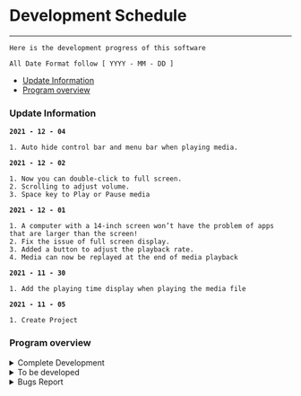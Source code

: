 # Development Schedule
---
```
Here is the development progress of this software

All Date Format follow [ YYYY - MM - DD ]
```

- [Update Information](#update-information)
- [Program overview](#program-overview)

### Update Information
**`2021 - 12 - 04`**
```
1. Auto hide control bar and menu bar when playing media.
```
**`2021 - 12 - 02`**
```
1. Now you can double-click to full screen.
2. Scrolling to adjust volume.
3. Space key to Play or Pause media
```
**`2021 - 12 - 01`**
```
1. A computer with a 14-inch screen won’t have the problem of apps that are larger than the screen! 
2. Fix the issue of full screen display.
3. Added a button to adjust the playback rate.
4. Media can now be replayed at the end of media playback
```
**`2021 - 11 - 30`**
```
1. Add the playing time display when playing the media file
```
**`2021 - 11 - 05`**
``` 
1. Create Project
```

### Program overview


<details>
   <summary> Complete Development </summary>

 `The progress of the software has been developed`

| DATE | CONTENT |REMARK|
|:---:|:---:|:---:|
|`2021 - 11 - 05`|Create Project||
|`2021 - 11 - 30`|Finished Development [issues #7](https://github.com/SeeChen/TermProject_MediaPlayer/issues/7)||
|`2021 - 12 - 01`|Fixed [issues #6](https://github.com/SeeChen/TermProject_MediaPlayer/issues/6)||
|`2021 - 12 - 01`|Fixed [issues #2](https://github.com/SeeChen/TermProject_MediaPlayer/issues/2)||
|`2021 - 12 - 01`|Finished Development [issues #10](https://github.com/SeeChen/TermProject_MediaPlayer/issues/10)||
|`2021 - 12 - 01`|Add replay function||
|`2021 - 12 - 02`|Complete Function [issues #11](https://github.com/SeeChen/TermProject_MediaPlayer/issues/11)|New Bugs Found [issues #13](https://github.com/SeeChen/TermProject_MediaPlayer/issues/13)|
|`2021 - 12 - 02`|Complete Function [issues #15](https://github.com/SeeChen/TermProject_MediaPlayer/issues/11)||
|`2021 - 12 - 02`|Space to Play and pause||
|`2021 - 12 - 04`|Finished Development [issues #5](https://github.com/SeeChen/TermProject_MediaPlayer/issues/5)||

</details>

<details>
   <summary> To be developed </summary>


  `Features waiting to be developed`

| DATE | CONTENT |REMARK|STATUS|
|:---:|:--:|:---:|:---:|
| `2021 - 11 - 10` |Record the history playing|[issues #3](https://github.com/SeeChen/TermProject_MediaPlayer/issues/3)|![Pending](https://img.shields.io/badge/PENDING-red?style=flat)|
| `2021 - 11 - 12` |队列文件夹里的视频|[issues #4](https://github.com/SeeChen/TermProject_MediaPlayer/issues/4)|![Pending](https://img.shields.io/badge/PENDING-red?style=flat)|
| `2021 - 11 - 30` |时间条显示数字时间|[issues #7](https://github.com/SeeChen/TermProject_MediaPlayer/issues/7)|![Complete](https://img.shields.io/badge/COMPLETE-sussex?style=flat)|
| `2021 - 12 - 01` |可调节播放速度|[issues #10](https://github.com/SeeChen/TermProject_MediaPlayer/issues/10)|![Complete](https://img.shields.io/badge/COMPLETE-sussex?style=flat)|
| `2021 - 12 - 02` |双击全屏|[issues #11](https://github.com/SeeChen/TermProject_MediaPlayer/issues/11)|![Completa](https://img.shields.io/badge/COMPLETE-sussex?style=flat)|
| `2021 - 12 - 02` |滑鼠滚轮调整音量|[issues #15](https://github.com/SeeChen/TermProject_MediaPlayer/issues/15)|![Completa](https://img.shields.io/badge/COMPLETE-sussex?style=flat)|
| `2021 - 12 - 04` |全拼播放的时候自动隐藏控制栏|[issues #5](https://github.com/SeeChen/TermProject_MediaPlayer/issues/5)|![Pending](https://img.shields.io/badge/COMPLETE-sussex?style=flat)|

 <!--在这里添加你想要的新功能，按照下面这样写

| `2021 - MM - DD` | 你想要的功能 | (这里不用管) | ![Pending](https://img.shields.io/badge/PENDING-red?style=flat)|

按照上面复制就可以了吖  (^・ω・^ )-->
   
</details>


<details>
   <summary> Bugs Report </summary>

  `Bugs waiting to be fixed`

| DATE | CONTENT |REMARK|STATUS|
|:---:|:--:|:---:|:---:|
| `2021 - 11 - 10`|有些视频没有画面只有声音，有些视频无法播放|[issues #1](https://github.com/SeeChen/TermProject_MediaPlayer/issues/1)|![Pending](https://img.shields.io/badge/PENDING-red?style=flat)|
|`2021 - 12 - 01`|使用 ESC 键关闭全屏后，下次进入全屏需要点击两次|[issues #2](https://github.com/SeeChen/TermProject_MediaPlayer/issues/2)|![Fixed](https://img.shields.io/badge/FIXED-sussex?style=flat)|
|`2021 - 12 - 01`|当用户屏幕较小的时候，初始显示会超出电脑屏幕|[issues #6](https://github.com/SeeChen/TermProject_MediaPlayer/issues/6)|![Fixed](https://img.shields.io/badge/FIXED-sussex?style=flat)|
|`2021 - 12 - 02`|有时播放完成后，时间显示还差一秒钟|[issues #12](https://github.com/SeeChen/TermProject_MediaPlayer/issues/12)|![Pending](https://img.shields.io/badge/PENDING-red?style=flat)|
|`2021 - 12 - 02`|双击屏幕的时候，会先暂停然后继续播放|[issues #13](https://github.com/SeeChen/TermProject_MediaPlayer/issues/13)|![Pending](https://img.shields.io/badge/PENDING-red?style=flat)|
|`2021 - 12 - 02`|双击屏幕全屏后，控件会被选中|[issues #16](https://github.com/SeeChen/TermProject_MediaPlayer/issues/16)|![Pending](https://img.shields.io/badge/PENDING-red?style=flat)|

 <!--要是你发现什么 bug 的话，也可以在下面写哟

| `2021 - MM - DD` | 发现的 bug | (这里不用管) | ![Pending](https://img.shields.io/badge/PENDING-red?style=flat)|

按照上面复制就可以了吖   (⁎˃ᆺ˂)-->  
 
</details>

<!-- Label for to developer -->
<!--![Completa](https://img.shields.io/badge/COMPLETE-sussex?style=flat)--><!--complete the function development-->
<!--![In Progress](https://img.shields.io/badge/IN%20PROGRESS-yellow?style=flat)--><!--already know and wating to development-->
<!--![Pending](https://img.shields.io/badge/PENDING-red?style=flat)--><!--new request-->

<!-- Label for bugs -->
<!--![Fixed](https://img.shields.io/badge/FIXED-sussex?style=flat)--><!--bug fixed-->
<!--![In Progress](https://img.shields.io/badge/IN%20PROGRESS-yellow?style=flat)--><!--bugs watting to fix-->
<!--![Pending](https://img.shields.io/badge/PENDING-red?style=flat)--><!--new bugs report-->
